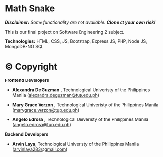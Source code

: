 # Math Snake

***Disclaimer:** Some functionality are not available. **Clone at your own risk!***

This is our final project on Software Engineering 2 subject.

**Technologies:** HTML, CSS, JS, Bootstrap, Express JS, PHP, Node JS, MongoDB-NO SQL

# © Copyright
**Frontend Developers**

- **Alexandra De Guzman** , Technological Univeristy of the Philippines Manila (alexandra.deguzman@tup.edu.ph)

- **Mary Grace Verzon** , Technological Univeristy of the Philippines Manila (marygrace.verzon@tup.edu.ph)

- **Angelo Edrosa** , Technological Univeristy of the Philippines Manila (angelo.edrosa@tup.edu.ph)


**Backend Developers**

- **Arvin Laya**, Technological Univeristy of the Philippines Manila (arvinlaya283@gmail.com)
